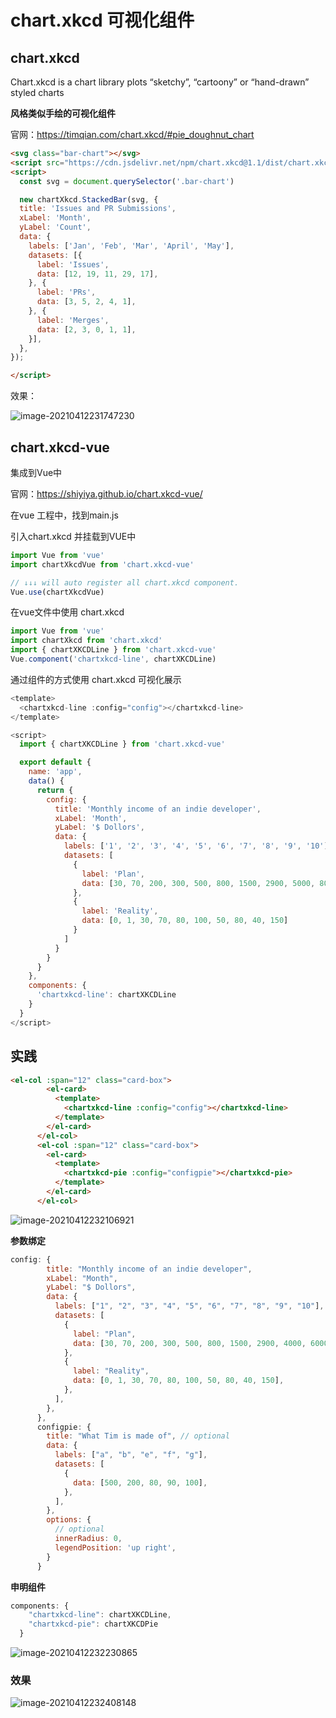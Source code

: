 # chart.xkcd  可视化组件

## chart.xkcd

Chart.xkcd is a chart library plots “sketchy”, “cartoony” or “hand-drawn” styled charts

**风格类似手绘的可视化组件**

官网：https://timqian.com/chart.xkcd/#pie_doughnut_chart

```html
<svg class="bar-chart"></svg>
<script src="https://cdn.jsdelivr.net/npm/chart.xkcd@1.1/dist/chart.xkcd.min.js"></script>
<script>
  const svg = document.querySelector('.bar-chart')

  new chartXkcd.StackedBar(svg, {
  title: 'Issues and PR Submissions',
  xLabel: 'Month',
  yLabel: 'Count',
  data: {
    labels: ['Jan', 'Feb', 'Mar', 'April', 'May'],
    datasets: [{
      label: 'Issues',
      data: [12, 19, 11, 29, 17],
    }, {
      label: 'PRs',
      data: [3, 5, 2, 4, 1],
    }, {
      label: 'Merges',
      data: [2, 3, 0, 1, 1],
    }],
  },
});

</script>
```

效果：

![image-20210412231747230](assets/image-20210412231747230.png)

## chart.xkcd-vue

集成到Vue中

官网：https://shiyiya.github.io/chart.xkcd-vue/

在vue 工程中，找到main.js

引入chart.xkcd 并挂载到VUE中

```js
import Vue from 'vue'
import chartXkcdVue from 'chart.xkcd-vue'

// ↓↓↓ will auto register all chart.xkcd component.
Vue.use(chartXkcdVue)
```

在vue文件中使用 chart.xkcd 

```js
import Vue from 'vue'
import chartXkcd from 'chart.xkcd'
import { chartXKCDLine } from 'chart.xkcd-vue'
Vue.component('chartxkcd-line', chartXKCDLine)
```

通过组件的方式使用 chart.xkcd 可视化展示

```javascript
<template>
  <chartxkcd-line :config="config"></chartxkcd-line>
</template>

<script>
  import { chartXKCDLine } from 'chart.xkcd-vue'

  export default {
    name: 'app',
    data() {
      return {
        config: {
          title: 'Monthly income of an indie developer',
          xLabel: 'Month',
          yLabel: '$ Dollors',
          data: {
            labels: ['1', '2', '3', '4', '5', '6', '7', '8', '9', '10'],
            datasets: [
              {
                label: 'Plan',
                data: [30, 70, 200, 300, 500, 800, 1500, 2900, 5000, 8000]
              },
              {
                label: 'Reality',
                data: [0, 1, 30, 70, 80, 100, 50, 80, 40, 150]
              }
            ]
          }
        }
      }
    },
    components: {
      'chartxkcd-line': chartXKCDLine
    }
  }
</script>
```

## 实践

```html
<el-col :span="12" class="card-box">
        <el-card>
          <template>
            <chartxkcd-line :config="config"></chartxkcd-line>
          </template>
        </el-card>
      </el-col>
      <el-col :span="12" class="card-box">
        <el-card>
          <template>
            <chartxkcd-pie :config="configpie"></chartxkcd-pie>
          </template>
        </el-card>
      </el-col>
```

![image-20210412232106921](assets/image-20210412232106921.png)

**参数绑定**

```js
config: {
        title: "Monthly income of an indie developer",
        xLabel: "Month",
        yLabel: "$ Dollors",
        data: {
          labels: ["1", "2", "3", "4", "5", "6", "7", "8", "9", "10"],
          datasets: [
            {
              label: "Plan",
              data: [30, 70, 200, 300, 500, 800, 1500, 2900, 4000, 6000],
            },
            {
              label: "Reality",
              data: [0, 1, 30, 70, 80, 100, 50, 80, 40, 150],
            },
          ],
        },
      },
      configpie: {
        title: "What Tim is made of", // optional
        data: {
          labels: ["a", "b", "e", "f", "g"],
          datasets: [
            {
              data: [500, 200, 80, 90, 100],
            },
          ],
        },
        options: {
          // optional
          innerRadius: 0,
          legendPosition: 'up right',
        }
      }
```

**申明组件**

```js
components: {
    "chartxkcd-line": chartXKCDLine,
    "chartxkcd-pie": chartXKCDPie
  }
```

![image-20210412232230865](assets/image-20210412232230865.png)

### 效果

![image-20210412232408148](assets/image-20210412232408148.png)